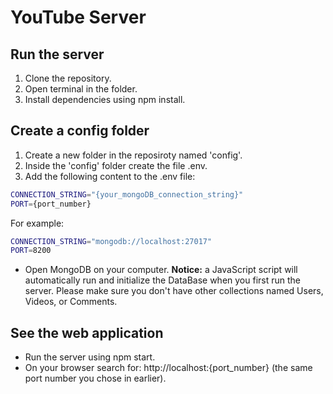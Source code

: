 # YouTube Server

## Run the server
1. Clone the repository.
2. Open terminal in the folder.
3. Install dependencies using npm install.

## Create a config folder
1. Create a new folder in the reposiroty named 'config'.
2. Inside the 'config' folder create the file .env.
3. Add the following content to the .env file:
  ```bash
  CONNECTION_STRING="{your_mongoDB_connection_string}"
  PORT={port_number}
  ```
  For example:
  ```bash
  CONNECTION_STRING="mongodb://localhost:27017"
  PORT=8200
  ```

* Open MongoDB on your computer.
__Notice:__  a JavaScript script will automatically run and initialize the DataBase when you first run the server. Please make sure you don't have other collections named Users, Videos,    or Comments.
  
## See the web application
* Run the server using npm start.
* On your browser search for: http://localhost:{port_number} (the same port number you chose in earlier).



